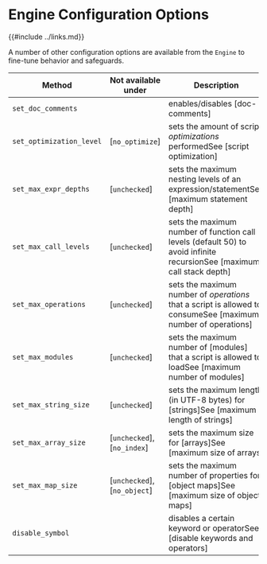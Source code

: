 Engine Configuration Options
===========================

{{#include ../links.md}}

A number of other configuration options are available from the `Engine` to fine-tune behavior and safeguards.

| Method                   | Not available under          | Description                                                                                                            |
| ------------------------ | ---------------------------- | ---------------------------------------------------------------------------------------------------------------------- |
| `set_doc_comments`       |                              | enables/disables [doc-comments]                                                                                        |
| `set_optimization_level` | [`no_optimize`]              | sets the amount of script _optimizations_ performedSee [script optimization]                                           |
| `set_max_expr_depths`    | [`unchecked`]                | sets the maximum nesting levels of an expression/statementSee [maximum statement depth]                                |
| `set_max_call_levels`    | [`unchecked`]                | sets the maximum number of function call levels (default 50) to avoid infinite recursionSee [maximum call stack depth] |
| `set_max_operations`     | [`unchecked`]                | sets the maximum number of _operations_ that a script is allowed to consumeSee [maximum number of operations]          |
| `set_max_modules`        | [`unchecked`]                | sets the maximum number of [modules] that a script is allowed to loadSee [maximum number of modules]                   |
| `set_max_string_size`    | [`unchecked`]                | sets the maximum length (in UTF-8 bytes) for [strings]See [maximum length of strings]                                  |
| `set_max_array_size`     | [`unchecked`], [`no_index`]  | sets the maximum size for [arrays]See [maximum size of arrays]                                                         |
| `set_max_map_size`       | [`unchecked`], [`no_object`] | sets the maximum number of properties for [object maps]See [maximum size of object maps]                               |
| `disable_symbol`         |                              | disables a certain keyword or operatorSee [disable keywords and operators]                                             |
